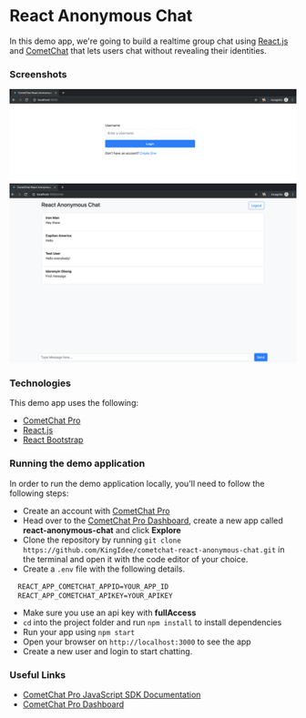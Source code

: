 # React Anonymous Chat

In this demo app, we're going to build a realtime group chat using [React.js](https://reactjs.org/) and [CometChat](https://cometchat.com/pro) that lets users chat without revealing their identities.

### Screenshots

![Login Page](screenshots/login.png)
![Chat Page](screenshots/chat.png)

### Technologies

This demo app uses the following:

- [CometChat Pro](https://cometchat.com/pro)
- [React.js](https://reactjs.org/)
- [React Bootstrap ](https://react-bootstrap.github.io/)

### Running the demo application

In order to run the demo application locally, you'll need to follow the following steps:

- Create an account with [CometChat Pro](https://app.cometchat.com/#/register)
- Head over to the [CometChat Pro Dashboard](https://app.cometchat.com/#/apps), create a new app called **react-anonymous-chat** and click **Explore**
- Clone the repository by running `git clone https://github.com/KingIdee/cometchat-react-anonymous-chat.git` in the terminal and open it with the code editor of your choice.
- Create a `.env` file with the following details.

```
  REACT_APP_COMETCHAT_APPID=YOUR_APP_ID
  REACT_APP_COMETCHAT_APIKEY=YOUR_APIKEY
```

- Make sure you use an api key with **fullAccess**
- `cd` into the project folder and run `npm install` to install dependencies
- Run your app using `npm start`
- Open your browser on `http://localhost:3000` to see the app
- Create a new user and login to start chatting.

### Useful Links

- [CometChat Pro JavaScript SDK Documentation](https://prodocs.cometchat.com/docs/js-quick-start)
- [CometChat Pro Dashboard](https://app.cometchat.com/#/apps)
